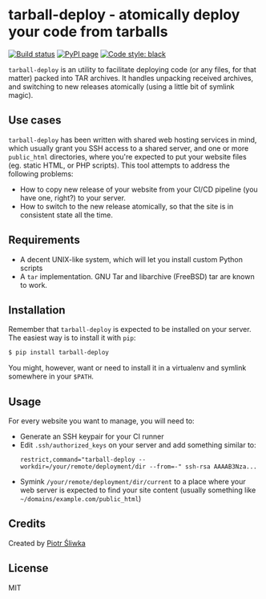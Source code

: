 tarball-deploy - atomically deploy your code from tarballs
==========================================================
[![Build status](https://travis-ci.org/psliwka/tarball-deploy.svg?branch=master)](https://travis-ci.org/psliwka/tarball-deploy)
[![PyPI page](https://img.shields.io/pypi/v/tarball-deploy.svg)](https://pypi.python.org/pypi/tarball-deploy/)
[![Code style: black](https://img.shields.io/badge/code%20style-black-000000.svg)](https://github.com/ambv/black)

`tarball-deploy` is an utility to facilitate deploying code (or any files, for
that matter) packed into TAR archives. It handles unpacking received archives,
and switching to new releases atomically (using a little bit of symlink magic).

Use cases
---------

`tarball-deploy` has been written with shared web hosting services in mind,
which usually grant you SSH access to a shared server, and one or more
`public_html` directories, where you're expected to put your website files (eg.
static HTML, or PHP scripts). This tool attempts to address the following
problems:
* How to copy new release of your website from your CI/CD pipeline (you have
  one, right?) to your server.
* How to switch to the new release atomically, so that the site is in
  consistent state all the time.

Requirements
------------

* A decent UNIX-like system, which will let you install custom Python scripts
* A `tar` implementation. GNU Tar and libarchive (FreeBSD) tar are known to
  work.

Installation
------------

Remember that `tarball-deploy` is expected to be installed on your server. The
easiest way is to install it with `pip`:
```sh
$ pip install tarball-deploy
```

You might, however, want or need to install it in a virtualenv and symlink
somewhere in your `$PATH`.

Usage
-----

For every website you want to manage, you will need to:
* Generate an SSH keypair for your CI runner
* Edit `.ssh/authorized_keys` on your server and add something similar to:
  ```
  restrict,command="tarball-deploy --workdir=/your/remote/deployment/dir --from=-" ssh-rsa AAAAB3Nza...
  ```
* Symink `/your/remote/deployment/dir/current` to a place where your web server
  is expected to find your site content (usually something like
  `~/domains/example.com/public_html`)


Credits
-------

Created by [Piotr Śliwka](https://github.com/psliwka)

License
-------

MIT
